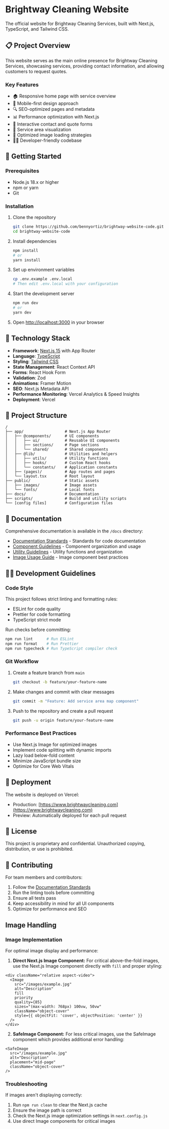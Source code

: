 # Brightway Cleaning Website

The official website for Brightway Cleaning Services, built with Next.js, TypeScript, and Tailwind CSS.

## 📋 Project Overview

This website serves as the main online presence for Brightway Cleaning Services, showcasing services, providing contact information, and allowing customers to request quotes.

### Key Features

- 🏠 Responsive home page with service overview
- 📱 Mobile-first design approach
- 🔍 SEO-optimized pages and metadata
- 📊 Performance optimization with Next.js
- 📝 Interactive contact and quote forms
- 📍 Service area visualization
- 📸 Optimized image loading strategies
- 👨‍💻 Developer-friendly codebase

## 🚀 Getting Started

### Prerequisites

- Node.js 18.x or higher
- npm or yarn
- Git

### Installation

1. Clone the repository

   ```bash
   git clone https://github.com/bennyortiz/brightway-website-code.git
   cd brightway-website-code
   ```

2. Install dependencies

   ```bash
   npm install
   # or
   yarn install
   ```

3. Set up environment variables

   ```bash
   cp .env.example .env.local
   # Then edit .env.local with your configuration
   ```

4. Start the development server

   ```bash
   npm run dev
   # or
   yarn dev
   ```

5. Open [http://localhost:3000](http://localhost:3000) in your browser

## 🧰 Technology Stack

- **Framework**: [Next.js 15](https://nextjs.org/) with App Router
- **Language**: [TypeScript](https://www.typescriptlang.org/)
- **Styling**: [Tailwind CSS](https://tailwindcss.com/)
- **State Management**: React Context API
- **Forms**: React Hook Form
- **Validation**: Zod
- **Animations**: Framer Motion
- **SEO**: Next.js Metadata API
- **Performance Monitoring**: Vercel Analytics & Speed Insights
- **Deployment**: Vercel

## 📁 Project Structure

```
/
├── app/                  # Next.js App Router
│   ├── @components/      # UI components
│   │   ├── ui/           # Reusable UI components
│   │   ├── sections/     # Page sections
│   │   └── shared/       # Shared components
│   ├── @lib/             # Utilities and helpers
│   │   ├── utils/        # Utility functions
│   │   ├── hooks/        # Custom React hooks
│   │   └── constants/    # Application constants
│   ├── (pages)/          # App routes and pages
│   └── layout.tsx        # Root layout
├── public/               # Static assets
│   ├── images/           # Image assets
│   └── fonts/            # Local fonts
├── docs/                 # Documentation
├── scripts/              # Build and utility scripts
└── [config files]        # Configuration files
```

## 📖 Documentation

Comprehensive documentation is available in the `/docs` directory:

- [Documentation Standards](./docs/documentation-standards.md) - Standards for code documentation
- [Component Guidelines](./app/@components/README.md) - Component organization and usage
- [Utility Guidelines](./app/@lib/README.md) - Utility functions and organization
- [Image Usage Guide](./app/@components/ui/ImageGuide.md) - Image component best practices

## 🧑‍💻 Development Guidelines

### Code Style

This project follows strict linting and formatting rules:

- ESLint for code quality
- Prettier for code formatting
- TypeScript strict mode

Run checks before committing:

```bash
npm run lint      # Run ESLint
npm run format    # Run Prettier
npm run typecheck # Run TypeScript compiler check
```

### Git Workflow

1. Create a feature branch from `main`

   ```bash
   git checkout -b feature/your-feature-name
   ```

2. Make changes and commit with clear messages

   ```bash
   git commit -m "Feature: Add service area map component"
   ```

3. Push to the repository and create a pull request
   ```bash
   git push -u origin feature/your-feature-name
   ```

### Performance Best Practices

- Use Next.js Image for optimized images
- Implement code splitting with dynamic imports
- Lazy load below-fold content
- Minimize JavaScript bundle size
- Optimize for Core Web Vitals

## 🚀 Deployment

The website is deployed on Vercel:

- Production: [https://www.brightwaycleaning.com](https://www.brightwaycleaning.com)
- Preview: Automatically deployed for each pull request

## 📝 License

This project is proprietary and confidential. Unauthorized copying, distribution, or use is prohibited.

## 🤝 Contributing

For team members and contributors:

1. Follow the [Documentation Standards](./docs/documentation-standards.md)
2. Run the linting tools before committing
3. Ensure all tests pass
4. Keep accessibility in mind for all UI components
5. Optimize for performance and SEO

## Image Handling

### Image Implementation

For optimal image display and performance:

1. **Direct Next.js Image Component:** For critical above-the-fold images, use the Next.js Image component directly with `fill` and proper styling:

```tsx
<div className="relative aspect-video">
  <Image
    src="/images/example.jpg"
    alt="Description"
    fill
    priority
    quality={85}
    sizes="(max-width: 768px) 100vw, 50vw"
    className="object-cover"
    style={{ objectFit: 'cover', objectPosition: 'center' }}
  />
</div>
```

2. **SafeImage Component:** For less critical images, use the SafeImage component which provides additional error handling:

```tsx
<SafeImage
  src="/images/example.jpg"
  alt="Description"
  placement="mid-page"
  className="object-cover"
/>
```

### Troubleshooting

If images aren't displaying correctly:

1. Run `npm run clean` to clear the Next.js cache
2. Ensure the image path is correct 
3. Check the Next.js image optimization settings in `next.config.js`
4. Use direct Image components for critical images
